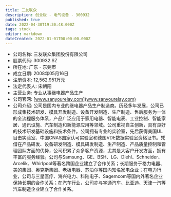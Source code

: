 ```yaml
---
title: 三友联众
description: 创业板 - 电气设备 - 300932
published: true
date: 2022-04-30T19:30:48.000Z
tags: stock
editor: markdown
dateCreated: 2022-01-01T00:00:00.000Z
---
```


- 公司名称: 三友联众集团股份有限公司
- 股票代码: 300932.SZ
- 所在地: 广东 - 东莞市
- 成立日期: 2008年05月16日
- 注册资本: 12,562.951万元
- 法定代表人: 宋朝阳
- 主营业务: 专业从事继电器产品生产
- 公司官网: [www.sanyourelay.com](www.sanyourelay.com)
- 公司介绍: 公司是国内专业的继电器产品生产制造商。历经多年发展，公司已形成集技术研发、模具开发制造、设备开发制造、生产制造、售后服务为一体的全流程服务体系，产品广泛应用于家用电器、智能电表、工业控制、智能家居、通讯设施、汽车制造和新能源应用等领域。公司重视自主创新，具有良好的技术研发基础设施和技术条件。公司拥有专业的实验室，先后获得美国UL目击实验室、中国CNAS国家认可实验室和德国VDE数据实验室资格证书。凭借在产品研发、设备研发制造、模具研发制造、生产制造、产品质量控制和管理团队方面的优势，公司积累了众多客户资源，尤其是大客户开发方面，拥有丰富的服务经验。公司与Samsung、GE、BSH、LG、Diehl、Schneider、Arcelik、Whirlpool等著名跨国企业建立了合作关系；长期服务于格力电器、美的集团、奥克斯集团、老板电器、苏泊尔等国内知名家电企业；在电力行业，公司与三星医疗、海兴电力、科陆电子、Sagemcom等国内外著名企业保持长期的合作关系；在汽车行业，公司亦与宇通汽车、比亚迪、天津一汽等汽车制造企业建立了合作关系。


